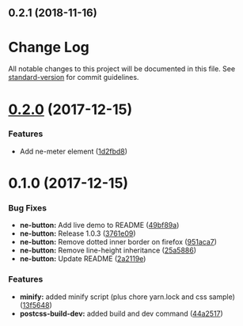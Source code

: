 ## 0.2.1 (2018-11-16)

# Change Log

All notable changes to this project will be documented in this file. See [standard-version](https://github.com/conventional-changelog/standard-version) for commit guidelines.

<a name="0.2.0"></a>
# [0.2.0](https://github.com/equinusocio/native-elements/compare/v0.1.0...v0.2.0) (2017-12-15)


### Features

* Add ne-meter element ([1d2fbd8](https://github.com/equinusocio/native-elements/commit/1d2fbd8))



<a name="0.1.0"></a>
# 0.1.0 (2017-12-15)


### Bug Fixes

* **ne-button:** Add live demo to README ([49bf89a](https://github.com/equinusocio/native-elements/commit/49bf89a))
* **ne-button:** Release 1.0.3 ([3761e09](https://github.com/equinusocio/native-elements/commit/3761e09))
* **ne-button:** Remove dotted inner border on firefox ([951aca7](https://github.com/equinusocio/native-elements/commit/951aca7))
* **ne-button:** Remove line-height inheritance ([25a5886](https://github.com/equinusocio/native-elements/commit/25a5886))
* **ne-button:** Update README ([2a2119e](https://github.com/equinusocio/native-elements/commit/2a2119e))


### Features

* **minify:** added minify script (plus chore yarn.lock and css sample) ([13f5648](https://github.com/equinusocio/native-elements/commit/13f5648))
* **postcss-build-dev:** added build and dev command ([44a2517](https://github.com/equinusocio/native-elements/commit/44a2517))
